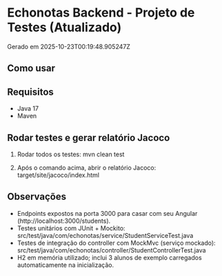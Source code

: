 # Echonotas Backend - Projeto de Testes (Atualizado)

Gerado em 2025-10-23T00:19:48.905247Z

## Como usar

## Requisitos
- Java 17
- Maven

## Rodar testes e gerar relatório Jacoco
1. Rodar todos os testes:
   mvn clean test

2. Após o comando acima, abrir o relatório Jacoco:
   target/site/jacoco/index.html

## Observações
- Endpoints expostos na porta 3000 para casar com seu Angular (http://localhost:3000/students).
- Testes unitários com JUnit + Mockito: src/test/java/com/echonotas/service/StudentServiceTest.java
- Testes de integração do controller com MockMvc (serviço mockado): src/test/java/com/echonotas/controller/StudentControllerTest.java
- H2 em memória utilizado; inclui 3 alunos de exemplo carregados automaticamente na inicialização.
